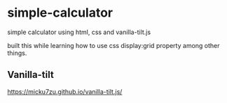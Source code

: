 # simple-calculator
simple calculator using html, css and vanilla-tilt.js

built this while learning how to use css display:grid property among other things.

## Vanilla-tilt

https://micku7zu.github.io/vanilla-tilt.js/
